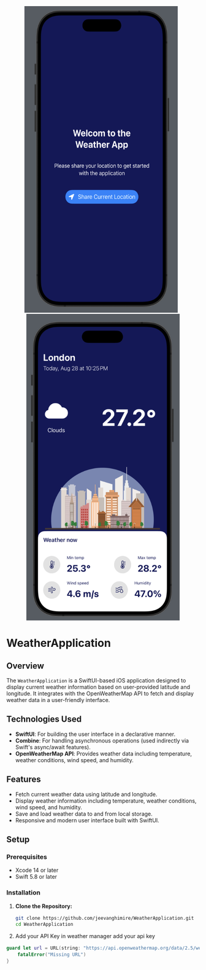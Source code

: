 <p align="center">
  <img src="Screenshot1.png" alt="Screenshot 1" width="400" height="800" style="display: inline-block; margin-right: 10px;">
  <img src="ScreenShot2.png" alt="Screenshot 2" width="400" height="800" style="display: inline-block;">
</p>

# WeatherApplication

## Overview

The `WeatherApplication` is a SwiftUI-based iOS application designed to display current weather information based on user-provided latitude and longitude. It integrates with the OpenWeatherMap API to fetch and display weather data in a user-friendly interface.

## Technologies Used

- **SwiftUI**: For building the user interface in a declarative manner.
- **Combine**: For handling asynchronous operations (used indirectly via Swift's async/await features).
- **OpenWeatherMap API**: Provides weather data including temperature, weather conditions, wind speed, and humidity.

## Features

- Fetch current weather data using latitude and longitude.
- Display weather information including temperature, weather conditions, wind speed, and humidity.
- Save and load weather data to and from local storage.
- Responsive and modern user interface built with SwiftUI.

## Setup

### Prerequisites

- Xcode 14 or later
- Swift 5.8 or later

### Installation

1. **Clone the Repository:**

   ```sh
   git clone https://github.com/jeevanghimire/WeatherApplication.git
   cd WeatherApplication

2. Add your API Key in weather manager add your api key
   
``` swift
guard let url = URL(string: "https://api.openweathermap.org/data/2.5/weather?lat=\(latitude)&lon=\(longitude)&appid=YOUR_API_KEY&units=metric") else {
    fatalError("Missing URL")
}

